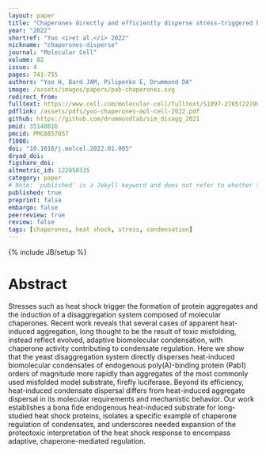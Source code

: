 ```yaml
---
layout: paper
title: "Chaperones directly and efficiently disperse stress-triggered biomolecular condensates"
year: "2022"
shortref: "Yoo <i>et al.</i> 2022"
nickname: "chaperones-disperse"
journal: "Molecular Cell"
volume: 82
issue: 4
pages: 741–755
authors: "Yoo H, Bard JAM, Pilipenko E, Drummond DA"
image: /assets/images/papers/pab-chaperones.svg
redirect_from: 
fulltext: https://www.cell.com/molecular-cell/fulltext/S1097-2765(22)00005-3
pdflink: /assets/pdfs/yoo-chaperones-mol-cell-2022.pdf
github: https://github.com/drummondlab/sim_disagg_2021
pmid: 35148816
pmcid: PMC8857057
f1000: 
doi: "10.1016/j.molcel.2022.01.005"
dryad_doi: 
figshare_doi: 
altmetric_id: 122850335
category: paper
# Note: 'published' is a Jekyll keyword and does not refer to whether the paper is published, but rather to whether this Markdown should be part of the rendered site.
published: true
preprint: false
embargo: false	
peerreview: true
review: false
tags: [chaperones, heat shock, stress, condensation]
---
```

{% include JB/setup %}

# Abstract 

Stresses such as heat shock trigger the formation of protein aggregates and the induction of a disaggregation
system composed of molecular chaperones. Recent work reveals that several cases of apparent heat-
induced aggregation, long thought to be the result of toxic misfolding, instead reflect evolved, adaptive biomolecular condensation, with chaperone activity contributing to condensate regulation. Here we show that
the yeast disaggregation system directly disperses heat-induced biomolecular condensates of endogenous
poly(A)-binding protein (Pab1) orders of magnitude more rapidly than aggregates of the most commonly used
misfolded model substrate, firefly luciferase. Beyond its efficiency, heat-induced condensate dispersal differs from heat-induced aggregate dispersal in its molecular requirements and mechanistic behavior. Our
work establishes a bona fide endogenous heat-induced substrate for long-studied heat shock proteins, isolates a specific example of chaperone regulation of condensates, and underscores needed expansion of the
proteotoxic interpretation of the heat shock response to encompass adaptive, chaperone-mediated regulation.
